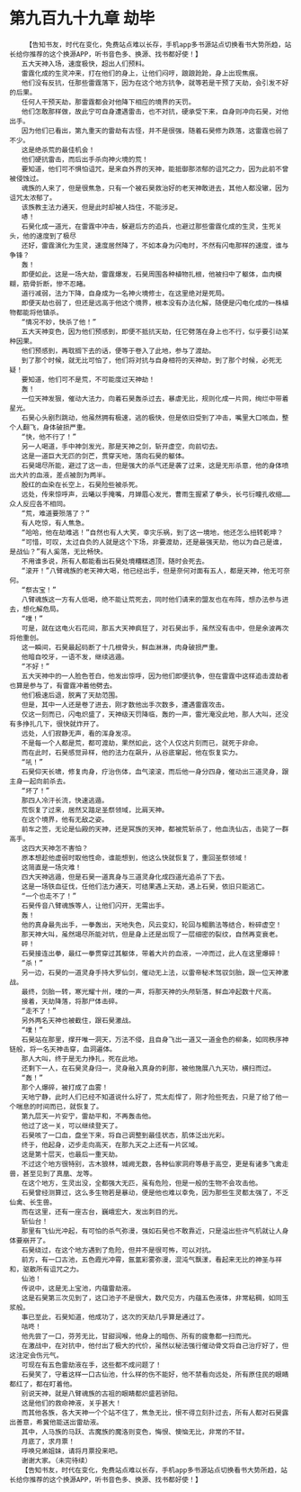 # 第九百九十九章 劫毕
        【告知书友，时代在变化，免费站点难以长存，手机app多书源站点切换看书大势所趋，站长给你推荐的这个换源APP，听书音色多、换源、找书都好使！】
       五大天神入场，速度极快，超出人们预料。
       雷霆化成的生灵冲来，打在他们的身上，让他们闷哼，踉踉跄跄，身上出现焦痕。
       他们没有反抗，任那些雷霆落下，因为在这个地方抗争，就等若是干预了天劫，会引发不好的后果。
       任何人干预天劫，那雷霆都会对他降下相应的境界的天罚。
       他们怎敢那样做，故此宁可自身遭遇雷击，也不对抗，硬承受下来，自身则冲向石昊，对他出手。
       因为他们已看出，第九重天的雷劫有古怪，并不是很强，随着石昊修为跌落，这雷霆也弱了不少。
       这是绝杀荒的最佳机会！
       他们硬抗雷击，而后出手杀向神火境的荒！
       要知道，他们可不惧怕诅咒，是来自外界的天神，能抵御那浓郁的诅咒之力，因为此前不曾被侵蚀过。
       魂族的人来了，但是很焦急，只有一个被石昊救治好的老天神敢进去，其他人都没辙，因为诅咒太浓郁了。
       该族教主法力通天，但是此时却被人挡住，不能涉足。
       哧！
       石昊化成一道光，在雷霆中冲击，躲避后方的追兵，也避过那些雷霆化成的生灵，生死关头，他的速度到了极尽
       还好，雷霆演化为生灵，速度居然降了，不如本身为闪电时，不然有闪电那样的速度，谁与争锋？
       轰！
       即便如此，这是一场大劫，雷霆爆发，石昊周围各种植物扎根，他被扫中了躯体，血肉模糊，筋骨折断，惨不忍睹。
       道行减弱，法力下降，自身成为一名神火境修士，在这里绝对是死局。
       即便天劫也弱了，但还是远高于他这个境界，根本没有办法化解，随便是闪电化成的一株植物都能将他镇杀。
       “情况不妙，快杀了他！”
       五大天神变色，因为他们预感到，即便不抵抗天劫，任它劈落在身上也不行，似乎要引动某种因果。
       他们预感到，再耽搁下去的话，便等于卷入了此地，参与了渡劫。
       到了那个时候，就无比可怕了，他们将对抗与自身相符的天神劫，到了那个时候，必死无疑！
       要知道，他们可不是荒，不可能度过天神劫！
       轰！
       一位天神发狠，催动大法力，向着石昊轰杀过去，暴虐无比，规则化成一片网，绚烂中带着星光。
       石昊心头剧烈跳动，他虽然拥有极速，逃的极快，但是依旧受到了冲击，嘴里大口咳血，整个人翻飞，身体破损严重。
       “快，他不行了！”
       另一人喝道，手中神剑发光，那是天神之剑，斩开虚空，向前切去。
       这是一道巨大无匹的剑芒，贯穿天地，落向石昊的躯体。
       石昊竭尽所能，避过了这一击，但是强大的杀气还是袭了过来，这是无形杀意，他的身体喷出大片的血液，差点被剖为两半。
       殷红的血染在长空上，石昊险些被杀死。
       远处，传来惊呼声，云曦以手掩嘴，月婵眉心发光，曹雨生握紧了拳头，长弓衍瞳孔收缩……众人反应各不相同。
       “荒，难道要殒落了？”
       有人吃惊，有人焦急。
       “哈哈，他在劫难逃！”自然也有人大笑，幸灾乐祸，到了这一境地，他还怎么扭转乾坤？
       “可惜，可叹，太过自负的人就是这个下场，非要渡劫，还是最强天劫，他以为自己是谁，是战仙？”有人奚落，无比畅快。
       不用谁多说，所有人都能看出石昊处境糟糕透顶，随时会死去。
       “滚开！”八臂魂族的老天神大喝，他已经出手，但是奈何对面有五人，都是天神，他无可奈何。
       “祭古宝！”
       八臂魂族这一方有人低喝，绝不能让荒死去，同时他们请来的盟友也在布阵，想办法参与进去，想化解危局。
       “噗！”
       可是，就在这电火石花间，那五大天神疯狂了，对石昊出手，虽然没有击中，但是余波再次将他重创。
       这一瞬间，石昊最起码断了十几根骨头，鲜血淋淋，肉身破损严重。
       他暗自咬牙，一语不发，继续逃遁。
       “不好！”
       五大天神中的一人脸色苍白，他发出惊呼，因为他们即便抗争，但在雷霆中这样追击渡劫者也算是参与了，有雷霆冲着他劈去。
       他们极速后退，脱离了天劫范围。
       但是，其中一人还是卷了进去，刚才数他出手次数多，遭遇雷霆攻击。
       仅这一刻而已，闪电炽盛了，天神级天罚降临，轰的一声，雷光淹没此地，那人大叫，还没有多挣扎几下，很快就炸开了。
       远处，人们寂静无声，看的浑身发凉。
       不是每一个人都是荒，都可渡劫，果然如此，这个人仅这片刻而已，就死于非命。
       而在此时，石昊感觉异样，他的法力在飙升，从谷底窜起，他在恢复实力。
       “吼！”
       石昊仰天长啸，修复肉身，疗治伤体，血气滚滚，而后他一身分四身，催动出三道灵身，跟主身一起向前杀去。
       “坏了！”
       那四人冷汗长流，快速逃遁。
       荒恢复了过来，居然又踏足圣祭领域，比肩天神。
       在这个境界，他有无敌之姿。
       前车之签，无论是仙殿的天神，还是冥族的天神，都被荒斩杀了，他血洗仙古，击毙了一群高手。
       这四大天神怎不害怕？
       原本想趁他虚弱时取他性命，谁能想到，他这么快就恢复了，重回圣祭领域！
       这简直是一场灾难！
       四大天神逃遁，但是石昊一道真身与三道灵身化成四道光追杀了下去。
       这是一场铁血征伐，任他们法力通天，可结果遇上天劫，遇上石昊，依旧只能逃亡。
       “一个也走不了！”
       石昊传音八臂魂族等人，让他们闪开，无需出手。
       轰！
       他的真身最先出手，一拳轰出，天地失色，风云变幻，轮回与鲲鹏法等结合，粉碎虚空！
       那天神大叫，虽然竭尽所能对坑，但是身上还是出现了一层细密的裂纹，自然再变衰老。
       砰！
       石昊接连出拳，最红一拳贯穿过其躯体，带着大片的血液，一冲而过，此人在这里爆碎！
       “杀！”
       另一边，石昊的一道灵身手持大罗仙剑，催动无上法，以雷帝秘术驾驭剑胎，跟一位天神激战。
       最终，剑胎一转，寒光耀十州，噗的一声，将那天神的头颅斩落，鲜血冲起数十尺高。
       接着，天劫降落，将那尸体击碎。
       “走不了！”
       另外两名天神也被截住，跟石昊激战。
       “噗！”
       石昊站在那里，撑开唯一洞天，万法不侵，且自身飞出一道又一道金色的柳条，如同秩序神链般，将一名天神击穿，血洞遍体。
       那人大叫，终于是无力挣扎，死在此地。
       还剩下一人，在石昊灵身归一，灵身融入真身的刹那，被他施展八九天功，横扫而过。
       “轰！”
       那个人爆碎，被打成了血雾！
       天地宁静，此时人们已经不知道说什么好了，荒太彪悍了，刚才险些死去，只是了给了他一个喘息的时间而已，就恢复了。
       第九层天一片安宁，雷劫平和，不再轰击他。
       他过了这一关，可以继续登天了。
       石昊咳了一口血，盘坐下来，将自己调整到最佳状态，肌体泛出光彩。
       终于，他起身，迈步走向高天，在那九天之上还有一片区域。
       这是第十层天，也最后一重天劫。
       不过这个地方很特别，古木狼林，城阙无数，各种仙家洞府等悬于高空，更是有诸多飞禽走兽，甚至见到了真凰、龙等。
       在这个地方，生灵出没，全都强大无匹，虽有危险，但是一般的生物不会攻击他。
       石昊曾经测算过，这么多生物若是暴动，便是他也难以幸免，因为那些生灵都太强了，不乏仙禽、长生兽。
       而在这里，还有一座古台，巍峨宏大，发出刺目的光。
       斩仙台！
       那里有飞仙光冲起，有可怕的杀气弥漫，强如石昊也不敢靠近，只是溢出些许气机就让人身体要崩开了。
       石昊绕过，在这个地方遇到了危险，但并不是很可怖，可以对抗。
       前方，有一口古池，五色霞光冲霄，氤氲彩雾弥漫，混沌气飘漾，看起来无比的神圣与祥和，驱散所有诅咒之力。
       仙池！
       传说中，这是无上宝池，内蕴雷劫液。
       这是石昊第三次见到了，这口池子不是很大，数尺见方，内蕴五色液体，非常粘稠，如同玉浆般。
       事已至此，石昊知道，他成功了，这次的天劫几乎算是通过了。
       咕咚！
       他先尝了一口，芬芳无比，甘甜润喉，他身上的暗伤、所有的疲惫都一扫而光。
       在激战中，在对抗中，他付出了极大的代价，虽然以秘法强行催动骨文将自己治疗好了，但这注定会伤元气。
       可现在有五色雷劫液在手，这些都不成问题了！
       石昊笑了，守着这样一口古仙池，什么样的伤不能好，他不禁看向远处，所有原住民的眼睛都红了，都在盯着他。
       别说天神，就是八臂魂族的古祖的眼睛都炽盛若骄阳。
       这是他们的救命神液，关乎甚大！
       而其他各族，各大天神一个个站不住了，焦急无比，恨不得立刻扑过去，所有人都对石昊露出善意，希冀他能送出雷劫液。
       其中，人马族的马跃、古魔族的魔洛则变色，悔恨、懊恼无比，非常的不甘。
       月底了，求月票！
       呼唤兄弟姐妹，请将月票投来吧。
       谢谢大家。（未完待续）
       【告知书友，时代在变化，免费站点难以长存，手机app多书源站点切换看书大势所趋，站长给你推荐的这个换源APP，听书音色多、换源、找书都好使！】